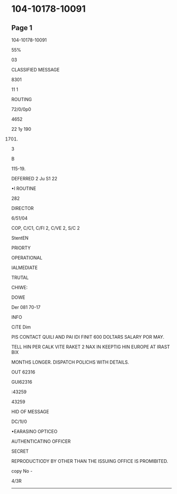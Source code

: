 # 104-10178-10091

## Page 1

104-10178-10091

55%

03

CLASSIFIED MESSAGE

8301

11 1

ROUTING

72/0/0p0

4652

22 1y 190

1701.

3

B

115-19.

DEFERRED 2 Ju S1 22

•I ROUTINE

282

DIRECTOR

6/51/04

COP, C/C1, C/FI 2, C/VE 2, S/C 2

StentEN

PRIORTY

OPERATIONAL

IALMEDIATE

TRUTAL

CHIWE:

DOWE

Der 081 70-17

INFO

CiTE Dim

PIS CONTACT QUILI AND PAI IDI FINIT 600 DOLTARS SALARY POR MAY.

TELL HIN PER CALK VITE RAKET 2 NAX IN KEEPTIG HIN EUROPE AT IRAST BIX

MONTHS LONGER. DISPATCH POLICHS WITH DETAILS.

OUT 62316

GUI62316

:43259

43259

HID OF MESSAGE

DC/1I/0

•EARASINO OPTICEO

AUTHENTICATINO OFFICER

SECRET

REPRODUCTIODY BY OTHER THAN THE ISSUING OFFICE IS PROMIBITED.

copy No -

4/3R

---

